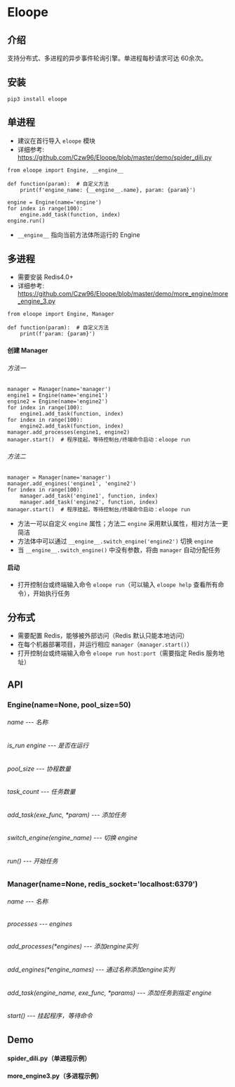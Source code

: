 # Eloope

## 介绍
支持分布式、多进程的异步事件轮询引擎。单进程每秒请求可达 60余次。

## 安装
```
pip3 install eloope
```

## 单进程
- 建议在首行导入 `eloope` 模块
- 详细参考: https://github.com/Czw96/Eloope/blob/master/demo/spider_dili.py
```
from eloope import Engine, __engine__

def function(param):  # 自定义方法
    print(f'engine_name: {__engine__.name}, param: {param}')
    
engine = Engine(name='engine')
for index in range(100):
    engine.add_task(function, index)
engine.run()
```
- `__engine__` 指向当前方法体所运行的 Engine

## 多进程
- 需要安装 Redis4.0+
- 详细参考: https://github.com/Czw96/Eloope/blob/master/demo/more_engine/more_engine_3.py
```
from eloope import Engine, Manager

def function(param):  # 自定义方法
    print(f'param: {param}')
```

#### 创建 Manager
###### 方法一
```
manager = Manager(name='manager')
engine1 = Engine(name='engine1')
engine2 = Engine(name='engine2')
for index in range(100):
    engine1.add_task(function, index)
for index in range(100):
    engine2.add_task(function, index)
manager.add_processes(engine1, engine2)
manager.start()  # 程序挂起，等待控制台/终端命令启动：eloope run
```
###### 方法二
```
manager = Manager(name='manager')
manager.add_engines('engine1', 'engine2')
for index in range(100):
    manager.add_task('engine1', function, index)
    manager.add_task('engine2', function, index)
manager.start()  # 程序挂起，等待控制台/终端命令启动：eloope run
```
- 方法一可以自定义 `engine` 属性；方法二 `engine` 采用默认属性，相对方法一更简洁
- 方法体中可以通过 `__engine__.switch_engine('engine2')` 切换 `engine`
- 当 `__engine__.switch_engine()` 中没有参数，将由 `manager` 自动分配任务

#### 启动
- 打开控制台或终端输入命令 `eloope run`（可以输入 `eloope help` 查看所有命令），开始执行任务

## 分布式
- 需要配置 Redis，能够被外部访问（Redis 默认只能本地访问）
- 在每个机器部署项目，并运行相应 `manager`（`manager.start()`）
- 打开控制台或终端输入命令 `eloope run host:port`（需要指定 Redis 服务地址）

## API
### Engine(name=None, pool_size=50)
###### name --- 名称
###### is_run engine --- 是否在运行
###### pool_size --- 协程数量
###### task_count --- 任务数量
###### add_task(exe_func, *param) --- 添加任务
###### switch_engine(engine_name) --- 切换 engine
###### run() --- 开始任务

### Manager(name=None, redis_socket='localhost:6379')
###### name --- 名称
###### processes --- engines
###### add_processes(*engines) --- 添加engine实列
###### add_engines(*engine_names) --- 通过名称添加engine实列
###### add_task(engine_name, exe_func, *params) --- 添加任务到指定 engine
###### start() --- 挂起程序，等待命令

## Demo
#### spider_dili.py（单进程示例）
#### more_engine3.py（多进程示例）
